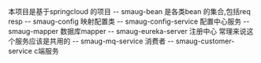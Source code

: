 本项目是基于springcloud 的项目
    -- smaug-bean  是各类bean 的集合,包括req  resp
    -- smaug-config 映射配置类
    -- smaug-config-service  配置中心服务
    -- smaug-mapper  数据库mapper
    -- smaug-eureka-server  注册中心  常理来说这个服务应该是共用的
    -- smaug-mq-service  消费者
    -- smaug-customer-service  c端服务
